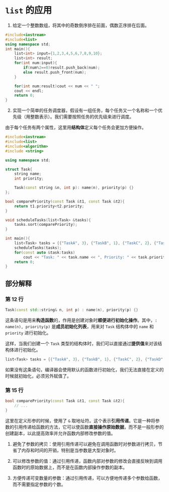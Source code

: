 # `list` 的应用
1. 给定一个整数数组，将其中的奇数倒序排在前面，偶数正序排在后面。

```cpp
#include<iostream>
#include<list>
using namespace std;
int main(){
    list<int> input={1,2,3,4,5,6,7,8,9,10};
    list<int> result;
    for(int num:input){
        if(num%2==0)result.push_back(num);
        else result.push_front(num);
    }

    for(int num:result)cout << num << " ";
    cout << endl;
    return 0;
}
```

2. 实现一个简单的任务调度器，假设有一组任务，每个任务又一个名称和一个优先级（用整数表示）。我们需要按照任务的优先级来进行调度。

由于每个任务有两个属性，这里用**结构体**定义每个任务会更加方便操作。

```cpp
#include<iostream>
#include<list>
#include<algorithm>
#include <string>

using namespace std;

struct Task{
    string name;
    int priority;

    Task(const string &n, int p): name(n), priority(p) {}
};

bool comparePriority(const Task &t1, const Task &t2){
    return t1.priority<t2.priority;
}

void scheduleTasks(list<Task> &tasks){
    tasks.sort(comparePriority);
}

int main(){
    list<Task> tasks = {{"TaskA", 3}, {"TaskB", 1}, {"TaskC", 2}, {"TaskD", 5}};  
    scheduleTasks(tasks);
    for(const auto &task:tasks)
        cout << "Task: " << task.name << ", Priority: " << task.priority << endl;
    return 0;
}
```

## 部分解释
### 第 12 行
```cpp
Task(const std::string& n, int p) : name(n), priority(p) {}
```

这条语句是用来**构造函数**的，作用是创建对象时**顺便进行初始化操作**。其中，`: name(n), priority(p)` 是**成员初始化列表**，用来对 `Task` 结构体中的 `name` 和 `priority` 进行初始化。

这样，当我们创建一个 `Task` 类型的结构体时，我们可以直接通过**提供值**来对该结构体进行初始化。

```cpp
list<Task> tasks = {{"TaskA", 3}, {"TaskB", 1}, {"TaskC", 2}, {"TaskD", 5}};
```

如果没有这条语句，编译器会使用默认的函数进行初始化，我们无法直接在定义的时候就初始化，必须另外赋值了。

### 第 15 行
```cpp
bool comparePriority(const Task &t1, const Task &t2){
    // ...
}
```

这里在定义形参的时候，使用了 `&` 取地址符。这个表示**引用传递**。它是一种将参数的引用传递给函数的方法，它可以使函数**直接操作原始数据**，而不是一般形参的创建副本，以此提高效率并允许函数内部修改参数的值。

1. 避免了参数的拷贝：使用引用传递可以避免在调用函数时对参数进行拷贝，节省了内存和时间的开销，特别是当参数是大型对象时。

2. 可以修改参数的值：通过引用传递，函数内部对参数的修改会直接反映到调用函数时的原始数据上，而不是在函数内部操作参数的副本。

3. 方便传递可变数量的参数：通过引用传递，可以方便地传递多个参数给函数，而不需要指定参数的个数。

